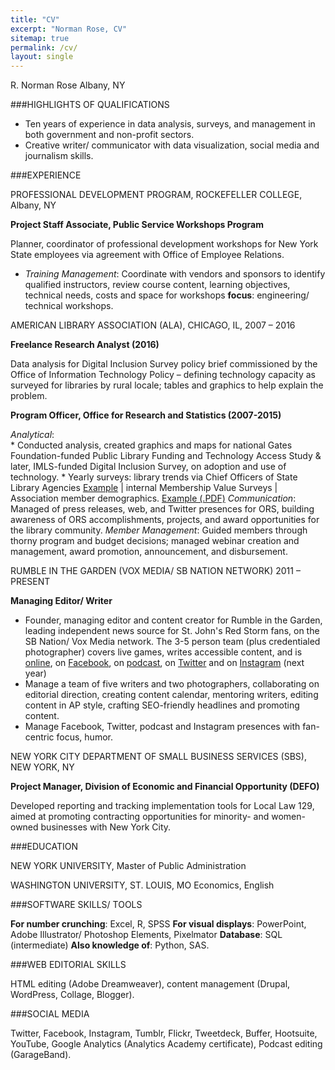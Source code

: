 ```yaml
---
title: "CV"
excerpt: "Norman Rose, CV"
sitemap: true
permalink: /cv/
layout: single
---
```


R. Norman Rose 
Albany, NY

###HIGHLIGHTS OF QUALIFICATIONS

* Ten years of experience in data analysis, surveys, and management in both government and non-profit sectors.
* Creative writer/ communicator with data visualization, social media and journalism skills.

###EXPERIENCE

PROFESSIONAL DEVELOPMENT PROGRAM, ROCKEFELLER COLLEGE, Albany, NY

**Project Staff Associate, Public Service Workshops Program**

Planner, coordinator of professional development workshops for New York State employees via agreement with Office of Employee Relations.

* *Training Management*: Coordinate with vendors and sponsors to identify qualified instructors, review course content, learning objectives, technical needs, costs and space for workshops **focus**: engineering/ technical workshops.

AMERICAN LIBRARY ASSOCIATION (ALA), CHICAGO, IL, 2007 – 2016

**Freelance Research Analyst (2016)**

Data analysis for Digital Inclusion Survey policy brief commissioned by the Office of Information Technology Policy – defining technology capacity as surveyed for libraries by rural locale; tables and graphics to help explain the problem.  

**Program Officer, Office for Research and Statistics (2007-2015)**

*Analytical*:  
	* Conducted analysis, created graphics and maps for national Gates Foundation-funded Public Library Funding and Technology Access Study & later, IMLS-funded Digital Inclusion Survey, on adoption and use of technology.
	* Yearly surveys: library trends via Chief Officers of State Library Agencies [Example](https://goo.gl/3RiK3V) | internal Membership Value Surveys | Association member demographics. [Example (.PDF)](https://goo.gl/HhdbSq)
*Communication*: Managed of press releases, web, and Twitter presences for ORS, building awareness of ORS accomplishments, projects, and award opportunities for the library community.
*Member Management*: Guided members through thorny program and budget decisions; managed webinar creation and management, award promotion, announcement, and disbursement.

RUMBLE IN THE GARDEN (VOX MEDIA/ SB NATION NETWORK) 2011 – PRESENT

**Managing Editor/ Writer**

* Founder, managing editor and content creator for Rumble in the Garden, leading independent news source for St. John's Red Storm fans, on the SB Nation/ Vox Media network. The 3-5 person team (plus credentialed photographer) covers live games, writes accessible content, and is [online](https://www.rumbleinthegarden.com/), on [Facebook](https://www.facebook.com/RumbleintheGarden/), on [podcast](http://apple.co/2cZtTLi), on [Twitter](https://twitter.com/rumblesbn) and on [Instagram](https://www.instagram.com/rumblesbn/) (next year)
* Manage a team of five writers and two photographers, collaborating on editorial direction, creating content calendar, mentoring writers, editing content in AP style, crafting SEO-friendly headlines and promoting content.
* Manage Facebook, Twitter, podcast and Instagram presences with fan-centric focus, humor.

NEW YORK CITY DEPARTMENT OF SMALL BUSINESS SERVICES (SBS), NEW YORK, NY

**Project Manager, Division of Economic and Financial Opportunity (DEFO)**

Developed reporting and tracking implementation tools for Local Law 129, aimed at promoting contracting opportunities for minority- and women-owned businesses with New York City. 

###EDUCATION

NEW YORK UNIVERSITY, Master of Public Administration

WASHINGTON UNIVERSITY, ST. LOUIS, MO Economics, English

###SOFTWARE SKILLS/ TOOLS

**For number crunching**: Excel, R, SPSS
**For visual displays**: PowerPoint, Adobe Illustrator/ Photoshop Elements, Pixelmator
**Database**: SQL (intermediate)
**Also knowledge of**: Python, SAS.

###WEB EDITORIAL SKILLS

HTML editing (Adobe Dreamweaver), content management (Drupal, WordPress, Collage, Blogger).

###SOCIAL MEDIA

Twitter, Facebook, Instagram, Tumblr, Flickr, Tweetdeck, Buffer, Hootsuite, YouTube, Google Analytics (Analytics Academy certificate), Podcast editing (GarageBand).



